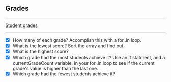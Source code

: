 ## Grades 

----------------------------------------------
[Student grades](https://github.com/nashville-software-school/ux-developer-milestones/blob/master/1-the-static-web/learning-materials/JS_GRADES.md)

----------------------------------------------
- [x] How many of each grade? Accomplish this with a for..in loop.
- [x] What is the lowest score? Sort the array and find out.
- [x] What is the highest score?
- [x] Which grade had the most students achieve it? Use an if statment, and a currentGradeCount variable, in your for..in loop to see if the current grade's value is higher than the last one.
- [x] Which grade had the fewest students achieve it? 